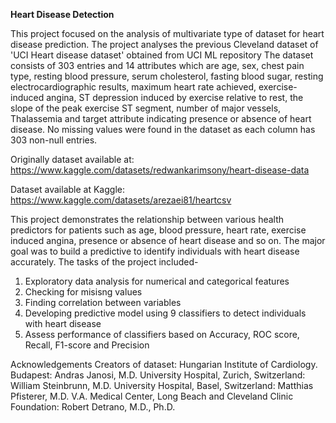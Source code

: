 <b> Heart Disease Detection </b>

This project focused on the analysis of  multivariate type of dataset for heart disease prediction. The project analyses the previous Cleveland dataset of 'UCI Heart disease dataset' obtained from UCI ML repository The dataset consists of 303 entries and 14 attributes which are age, sex, chest pain type, resting blood pressure, serum cholesterol, fasting blood sugar, resting electrocardiographic results, maximum heart rate achieved, exercise-induced angina, ST depression induced by exercise relative to rest, the slope of the peak exercise ST segment, number of major vessels, Thalassemia and target attribute indicating presence or absence of heart disease. No missing values were found in the dataset as each column has 303 non-null entries.

Originally dataset available at: https://www.kaggle.com/datasets/redwankarimsony/heart-disease-data

Dataset available at Kaggle: https://www.kaggle.com/datasets/arezaei81/heartcsv

This project demonstrates the relationship between various health predictors for patients such as age, blood pressure, heart rate, exercise induced angina, presence or absence of heart disease and so on. The major goal was to build a predictive to identify individuals with heart disease accurately. The tasks of the project included-

1. Exploratory data analysis for numerical and categorical features
2. Checking for misisng values
3. Finding correlation between variables
4. Developing predictive model using 9 classifiers to detect individuals with heart disease
5. Assess performance of classifiers based on Accuracy, ROC score, Recall, F1-score and Precision

Acknowledgements
Creators of dataset:
Hungarian Institute of Cardiology. Budapest: Andras Janosi, M.D.
University Hospital, Zurich, Switzerland: William Steinbrunn, M.D.
University Hospital, Basel, Switzerland: Matthias Pfisterer, M.D.
V.A. Medical Center, Long Beach and Cleveland Clinic Foundation: Robert Detrano, M.D., Ph.D.
